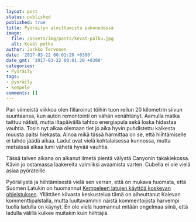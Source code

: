 ```yaml
---
layout: post
status: published
published: true
title: Pyöräilyn aloittamista pakonedessä
image:
  file: /assets/img/posts/kevat-polku.jpg
  alt: Kevät polku
author: Jarkko Tervonen
date: '2017-03-22 00:01:20 +0300'
date_gmt: '2017-03-22 00:01:20 +0300'
categories:
- Pyöräily
tags:
- pyoräily
- kempele
comments: []
---
```

Pari viimeistä viikkoa olen fillaroinut töihin tuon reilun 20 kilometrin siivun suuntaansa, kun auton remontointi on vähän venähtänyt. Aamulla matka taittuu nätisti, mutta iltapäivällä tahtoo energiapula sekä loska hidastaa vauhtia. Tosin nyt alkaa olemaan tiet jo aika hyvin puhdistettu kaikesta muusta paitsi hiekasta. Ainoa mikä tässä harmittaa on se, että hiihtämiselle ei tahdo jäädä aikaa. Ladut ovat vielä kohtalaisessa kunnossa, mutta metsässä alkaa lumi vähetä hyvää vauhtia.

Tässä talven aikana on alkanut ilmetä pientä välystä Canyonin takakiekossa. Kävin jo ostamassa laakereita valmiiksi avaamista varten. Cubella ei ole vielä asiaa pyöräteille.

Pyöräilystä ja hiihtämisestä vielä sen verran, että on mukava huomata, että Suomen Latukin on huomannut [Kempeleen latujen käyttöä koskevan ohjeistuksen](http://www.kaleva.fi/uutiset/oulu/kempele-salli-laduilla-pyorailyn-ja-kavelyn-kunnan-latuohjeet-valittiin-kuukauden-ulkoiluteoksi/754935/). Yllättäen kiivasta keskustelua tämä on aiheuttanut Kalevan kommenttipalstalla, mutta luultavammin näistä kommentoijista harvempi tuolla ladulla on käynyt. En ole vielä huomannut mitään ongelmaa siinä, että ladulla välillä kulkee muitakin kuin hiihtäjiä.
